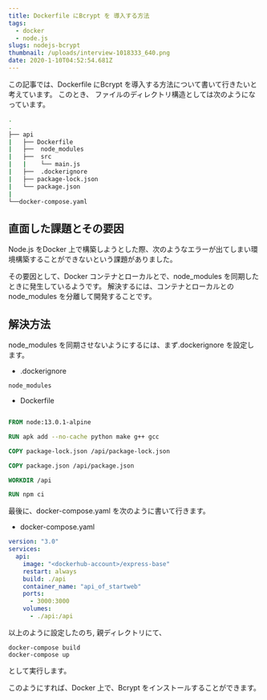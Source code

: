 ```yaml
---
title: Dockerfile にBcrypt を 導入する方法
tags: 
  - docker
  - node.js 
slugs: nodejs-bcrypt
thumbnail: /uploads/interview-1018333_640.png
date: 2020-1-10T04:52:54.681Z
---
```


この記事では、Dockerfile にBcrypt を導入する方法について書いて行きたいと考えています。
このとき、 ファイルのディレクトリ構造としては次のようになっています。
```bash
.
.
├── api
|   ├── Dockerfile
|   ├──  node_modules
|   ├──  src
|   |    └── main.js 
|   ├──  .dockerignore
|   ├── package-lock.json
|   └── package.json
|
└──docker-compose.yaml

```

## 直面した課題とその要因
Node.js をDocker 上で構築しようとした際、次のようなエラーが出てしまい環境構築することができないという課題がありました。

その要因として、Docker コンテナとローカルとで、node_modules を同期したときに発生しているようです。
解決するには、コンテナとローカルとのnode_modules を分離して開発することです。
## 解決方法
node_modules を同期させないようにするには、まず.dockerignore を設定します。
- .dockerignore

```
node_modules
```
- Dockerfile
```Dockerfile

FROM node:13.0.1-alpine 

RUN apk add --no-cache python make g++ gcc 

COPY package-lock.json /api/package-lock.json

COPY package.json /api/package.json

WORKDIR /api

RUN npm ci

```
最後に、docker-compose.yaml を次のように書いて行きます。

- docker-compose.yaml
```yaml
version: "3.0"
services:
  api:
    image: "<dockerhub-account>/express-base"
    restart: always
    build: ./api
    container_name: "api_of_startweb"
    ports:
      - 3000:3000
    volumes: 
      - ./api:/api
```

以上のように設定したのち, 親ディレクトリにて、
```
docker-compose build
docker-compose up
```
として実行します。

このようにすれば、Docker 上で、Bcrypt をインストールすることができます。

